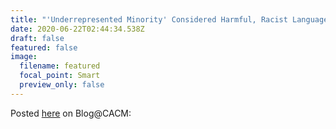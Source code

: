 ```yaml
---
title: "'Underrepresented Minority' Considered Harmful, Racist Language"
date: 2020-06-22T02:44:34.538Z
draft: false
featured: false
image:
  filename: featured
  focal_point: Smart
  preview_only: false
---
```

Posted [here](https://cacm.acm.org/blogs/blog-cacm/245710-underrepresented-minority-considered-harmful-racist-language/fulltext) on Blog@CACM: 

